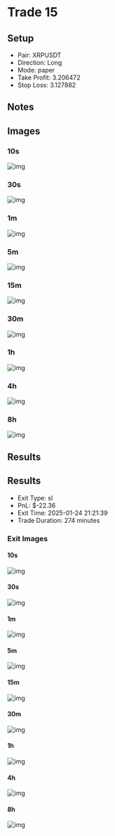 # Trade 15

## Setup
- Pair: XRPUSDT
- Direction: Long
- Mode: paper
- Take Profit: 3.206472
- Stop Loss: 3.127882

## Notes
<!-- Add trade notes here -->

## Images
### 10s
![img](images/10s_entry.png)

### 30s
![img](images/30s_entry.png)

### 1m
![img](images/1m_entry.png)

### 5m
![img](images/5m_entry.png)

### 15m
![img](images/15m_entry.png)

### 30m
![img](images/30m_entry.png)

### 1h
![img](images/1h_entry.png)

### 4h
![img](images/4h_entry.png)

### 8h
![img](images/8h_entry.png)



## Results

## Results
- Exit Type: sl
- PnL: $-22.36
- Exit Time: 2025-01-24 21:21:39
- Trade Duration: 274 minutes

### Exit Images
#### 10s
![img](images/10s_exit.png)

#### 30s
![img](images/30s_exit.png)

#### 1m
![img](images/1m_exit.png)

#### 5m
![img](images/5m_exit.png)

#### 15m
![img](images/15m_exit.png)

#### 30m
![img](images/30m_exit.png)

#### 1h
![img](images/1h_exit.png)

#### 4h
![img](images/4h_exit.png)

#### 8h
![img](images/8h_exit.png)



